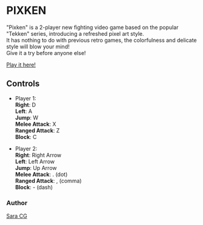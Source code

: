 # PIXKEN

"Pixken" is a 2-player new fighting video game based on the popular "Tekken" series, introducing a refreshed pixel art style.<br/>
It has nothing to do with previous retro games, the colorfulness and delicate style will blow your mind!<br/>
Give it a try before anyone else!

[Play it here!](https://sara-cg.github.io/pixken/)

## Controls

* Player 1:<br/>
**Right**: D<br/>
**Left**: A<br/>
**Jump**: W<br/>
**Melee Attack**: X<br/>
**Ranged Attack**: Z<br/>
**Block**: C

* Player 2:<br/>
**Right**: Right Arrow<br/>
**Left**: Left Arrow<br/>
**Jump**: Up Arrow<br/>
**Melee Attack**: . (dot)<br/>
**Ranged Attack**: , (comma)<br/>
**Block**: - (dash)

### Author

[Sara CG](mailto:correasg.sara@gmail.com)

